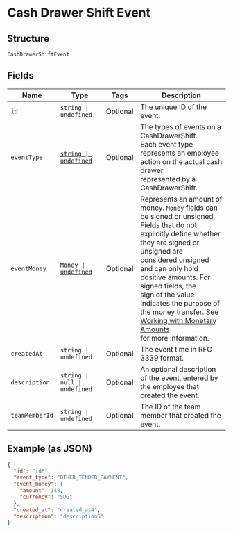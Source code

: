 <!-- Optimized: 2025-10-06 -->
<!-- RPM: 1.6.2.1.1.6.2.1_cash-drawer-shift-event_20251006 -->
<!-- Session: E2E RPM DNA Application -->
<!-- AOM: RND (Reggie & Dro) -->
<!-- COI: TECHNOLOGY -->
<!-- RPM: HIGH -->
<!-- ACTION: BUILD -->


# Cash Drawer Shift Event

## Structure

`CashDrawerShiftEvent`

## Fields

| Name | Type | Tags | Description |
|  --- | --- | --- | --- |
| `id` | `string \| undefined` | Optional | The unique ID of the event. |
| `eventType` | [`string \| undefined`](../../doc/models/cash-drawer-event-type.md) | Optional | The types of events on a CashDrawerShift.<br>Each event type represents an employee action on the actual cash drawer<br>represented by a CashDrawerShift. |
| `eventMoney` | [`Money \| undefined`](../../doc/models/money.md) | Optional | Represents an amount of money. `Money` fields can be signed or unsigned.<br>Fields that do not explicitly define whether they are signed or unsigned are<br>considered unsigned and can only hold positive amounts. For signed fields, the<br>sign of the value indicates the purpose of the money transfer. See<br>[Working with Monetary Amounts](https://developer.squareup.com/docs/build-basics/working-with-monetary-amounts)<br>for more information. |
| `createdAt` | `string \| undefined` | Optional | The event time in RFC 3339 format. |
| `description` | `string \| null \| undefined` | Optional | An optional description of the event, entered by the employee that<br>created the event. |
| `teamMemberId` | `string \| undefined` | Optional | The ID of the team member that created the event. |

## Example (as JSON)

```json
{
  "id": "id6",
  "event_type": "OTHER_TENDER_PAYMENT",
  "event_money": {
    "amount": 148,
    "currency": "SDG"
  },
  "created_at": "created_at4",
  "description": "description6"
}
```
